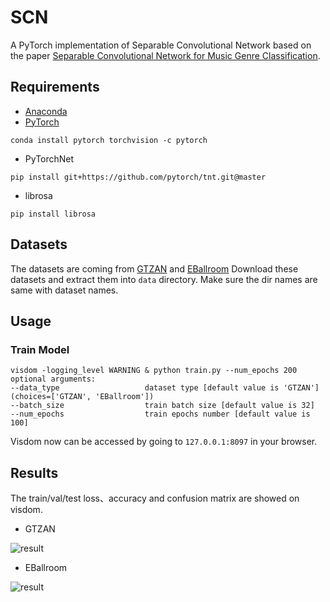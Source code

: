 # SCN
A PyTorch implementation of Separable Convolutional Network based on the paper [Separable Convolutional Network for Music Genre Classification]().

## Requirements
- [Anaconda](https://www.anaconda.com/download/)
- [PyTorch](https://pytorch.org)
```
conda install pytorch torchvision -c pytorch
```
- PyTorchNet
```
pip install git+https://github.com/pytorch/tnt.git@master
```
- librosa
```
pip install librosa
```

## Datasets
The datasets are coming from [GTZAN](http://marsyas.info/downloads/datasets.html) and 
[EBallroom](http://anasynth.ircam.fr/home/media/ExtendedBallroom)
Download these datasets and extract them into `data` directory. Make sure the dir names 
are same with dataset names.

## Usage
### Train Model
```
visdom -logging_level WARNING & python train.py --num_epochs 200
optional arguments:
--data_type                   dataset type [default value is 'GTZAN'](choices=['GTZAN', 'EBallroom'])
--batch_size                  train batch size [default value is 32]
--num_epochs                  train epochs number [default value is 100]
```
Visdom now can be accessed by going to `127.0.0.1:8097` in your browser.

## Results
The train/val/test loss、accuracy and confusion matrix are showed on visdom.

- GTZAN

![result](results/gtzan.png)

- EBallroom

![result](results/eballroom.png)
